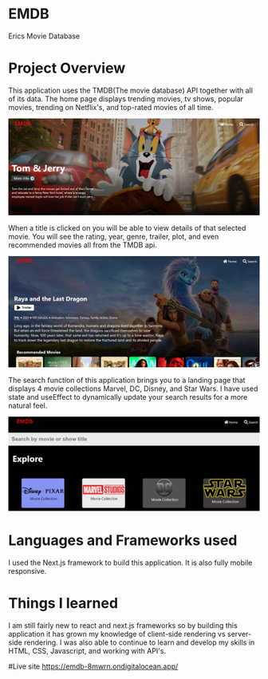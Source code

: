 # EMDB

Erics Movie Database

# Project Overview

This application uses the TMDB(The movie database) API together with all of its data. The home page displays trending movies, tv shows, popular movies, trending on Netflix's, and top-rated movies of all time.

![](home.png)

When a title is clicked on you will be able to view details of that selected movie. You will see the rating, year, genre, trailer, plot, and even recommended movies all from the TMDB api.

![](movie_main.png)

The search function of this application brings you to a landing page that displays 4 movie collections Marvel, DC, Disney, and Star Wars. I have used state and useEffect to dynamically update your search results for a more natural feel.

![](search_1.png)

# Languages and Frameworks used

I used the Next.js framework to build this application. It is also fully mobile responsive.

# Things I learned

I am still fairly new to react and next.js frameworks so by building this application it has grown my knowledge of client-side rendering vs server-side rendering. I was also able to continue to learn and develop my skills in HTML, CSS, Javascript, and working with API's.

#Live site
https://emdb-8mwrn.ondigitalocean.app/

